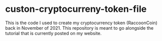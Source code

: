 # custon-cryptocurreny-token-file
This is the code I used to create my cryptocurrency token (RaccoonCoin) back in November of 2021. This repository is meant to go alongside the tutorial that is currently posted on my website.
